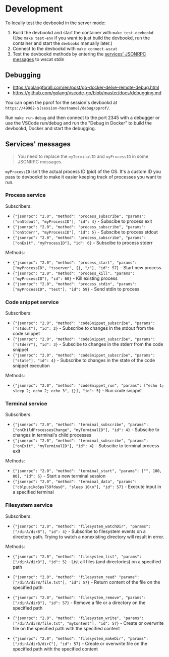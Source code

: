 # Development
To locally test the devbookd in the server mode:

1. Build the devbookd and start the container with `make test-devbookd` (Use `make test-env` if you want to just build the devbookd, run the container and start the `devbookd` manually later.)
2. Connect to the devbookd with `make connect-wscat`
3. Test the devbookd methods by entering the [services' JSONRPC messages](#services-messages)  to wscat stdin

## Debugging
- https://golangforall.com/en/post/go-docker-delve-remote-debug.html
- https://github.com/golang/vscode-go/blob/master/docs/debugging.md

You can open the pprof for the session's devbookd at `https://49982-$(session-hostname)/debug/pprof/`.

Run `make run-debug` and then connect to the port 2345 with a debugger or
use the VSCode run/debug and run the "Debug in Docker" to build the devbookd, Docker and start the debugging.

## Services' messages
> You need to replace the `myTerminalID` and `myProcessID` in some JSONRPC messages.

`myProcessID` isn't the actual process ID (pid) of the OS. It's a custom ID you pass to devbookd to make it easier keeping track of processes you want to run.

### Process service
Subscribers:
- `{"jsonrpc": "2.0", "method": "process_subscribe", "params": ["onStdout", "myProcessID"], "id": 4}` - Subscibe to process exit
- `{"jsonrpc": "2.0", "method": "process_subscribe", "params": ["onStderr", "myProcessID"], "id": 5}` - Subscibe to process stdout
- `{"jsonrpc": "2.0", "method": "process_subscribe", "params": ["onExit", "myProcessID"], "id": 6}` - Subscibe to process stderr

Methods:
- `{"jsonrpc": "2.0", "method": "process_start", "params": ["myProcessID", "tsserver", {}, "/"], "id": 57}` - Start new process
- `{"jsonrpc": "2.0", "method": "process_kill", "params": ["myProcessID"], "id": 60}` - Kill existing process
- `{"jsonrpc": "2.0", "method": "process_stdin", "params": ["myProcessID", "test"], "id": 59}` - Send stdin to process

### Code snippet service
Subscribers:
- `{"jsonrpc": "2.0", "method": "codeSnippet_subscribe", "params": ["stdout"], "id": 2}` - Subscribe to changes in the stdout from the code snippet
- `{"jsonrpc": "2.0", "method": "codeSnippet_subscribe", "params": ["stderr"], "id": 3}` - Subscibe to changes in the stderr from the code snippet
- `{"jsonrpc": "2.0", "method": "codeSnippet_subscribe", "params": ["state"], "id": 4}` - Subscribe to changes in the state of the code snippet execution

Methods:
- `{"jsonrpc": "2.0", "method": "codeSnippet_run", "params": ["echo 1; sleep 2; echo 2; echo 3", {}], "id": 5}` - Run code snippet


### Terminal service
Subscribers:
- `{"jsonrpc": "2.0", "method": "terminal_subscribe", "params": ["onChildProcessesChange", "myTerminalID"], "id": 4}` - Subscibe to changes in terminal's child processes
- `{"jsonrpc": "2.0", "method": "terminal_subscribe", "params": ["onExit", "myTerminalID"], "id": 4}` - Subscibe to terminal process exit

Methods:
- `{"jsonrpc": "2.0", "method": "terminal_start", "params": ["", 100, 80], "id": 5}` - Start a new terminal session
- `{"jsonrpc": "2.0", "method": "terminal_data", "params": ["cblpusiko5ps759fdas0", "sleep 10\n"], "id": 57}` - Execute input in a specified terminal


### Filesystem service
Subscribers:
- `{"jsonrpc": "2.0", "method": "filesystem_watchDir", "params": ["/dirA/dirB"], "id": 4}` - Subscribe to filesystem events on a directory path. Trying to watch a nonexisting directory will result in error.

Methods:
- `{"jsonrpc": "2.0", "method": "filesystem_list", "params": ["/dirA/dirB"], "id": 5}` - List all files (and directories) on a specified path
- `{"jsonrpc": "2.0", "method": "filesystem_read" "params": ["/dirA/dirB/file.txt"], "id": 57}` - Return content of the file on the specified path
- `{"jsonrpc": "2.0", "method": "filesystem_remove", "params": ["/dirA/dirB"], "id": 57}` - Remove a file or a directory on the specified path
- `{"jsonrpc": "2.0", "method": "filesystem_write", "params": ["/dirA/dirB/file.txt", "myContent"], "id": 57}` - Create or overwrite file on the specified path with the specified content

- `{"jsonrpc": "2.0", "method": "filesystem_makeDir", "params": ["/dirA/dirB/dirC"], "id": 57}` - Create or overwrite file on the specified path with the specified content
